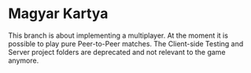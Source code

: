 # Magyar Kartya


This branch is about implementing a multiplayer. At the moment it is possible to play pure Peer-to-Peer matches. The Client-side Testing and Server project folders are deprecated and not relevant to the game anymore.
